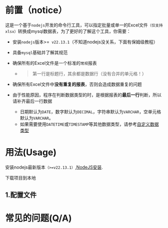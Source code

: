 # 前置（notice）

这是一个基于`nodejs`开发的命令行工具，可以指定批量或单一的Excel文件`（仅支持xlsx）`转换成mysql数据表，为了更好的了解这个工具，你需要：

+ 安装`nodejs`版本>=` v22.13.1`（不知道nodejs没关系，下面有保姆级教程）

+ 具备`mysql`基础并了解其规范

+ 确保所有的Excel文件是一个标准的`常规`报表

    + > 第一行是标题行，其余都是数据行（没有合并的单元格！）

+ 确保所有Excel文件中**没有重复的报表**，否则会造成数据重复的问题

+ 由于性能原因，程序在判断数据类型的时，是根据报表的**最后一行**判断，所以请补齐最后一行数据

    + 日期默认为`DATE`，数字默认为`DECIMAL`，字符串默认为`VARCHAR`，空单元格默认为`VARCHAR`。
    + 如果需要使用`DATETIME`或`TIMESTAMP`等其他数据类型，请参考<u>自定义数据类型</u>

# 用法(Usage)

安装nodejs最新版本`（>=v22.13.1）`,[NodeJS安装](https://nodejs.org/en).

下载项目到本地

## 1.配置文件

# 常见的问题(Q/A)

